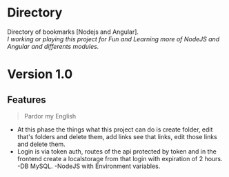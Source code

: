 # Directory
 Directory of bookmarks [Nodejs and Angular]. <br>
 *I working or playing this project for Fun and Learning more of NodeJS and Angular and differents modules.*

# Version 1.0

## Features

> Pardor my English

- At this phase the things what this project can do is create folder, edit that's folders and delete them, add links see that links, edit those links and delete them.
- Login is via token auth, routes of the api protected by token and in the frontend create a localstorage from that login with expiration of 2 hours.
-DB MySQL.
-NodeJS with Environment variables.
